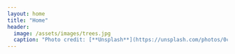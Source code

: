 ```yaml
---
layout: home
title: "Home"
header:
  image: /assets/images/trees.jpg
  caption: "Photo credit: [**Unsplash**](https://unsplash.com/photos/0cN7sT9mUk8)"
---
```

